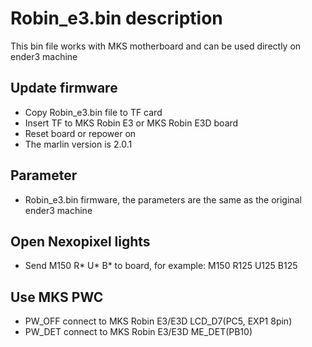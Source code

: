 # Robin_e3.bin description
This bin file works with MKS motherboard and can be used directly on ender3 machine

## Update firmware
- Copy Robin_e3.bin file to TF card
- Insert TF to MKS Robin E3 or MKS Robin E3D board
- Reset board or repower on
- The marlin version is 2.0.1

## Parameter
- Robin_e3.bin firmware, the parameters are the same as the original ender3 machine

## Open Nexopixel lights
- Send M150 R* U* B* to board, for example: M150 R125 U125 B125

## Use MKS PWC
- PW_OFF connect to MKS Robin E3/E3D LCD_D7(PC5, EXP1 8pin)
- PW_DET connect to MKS Robin E3/E3D ME_DET(PB10)


